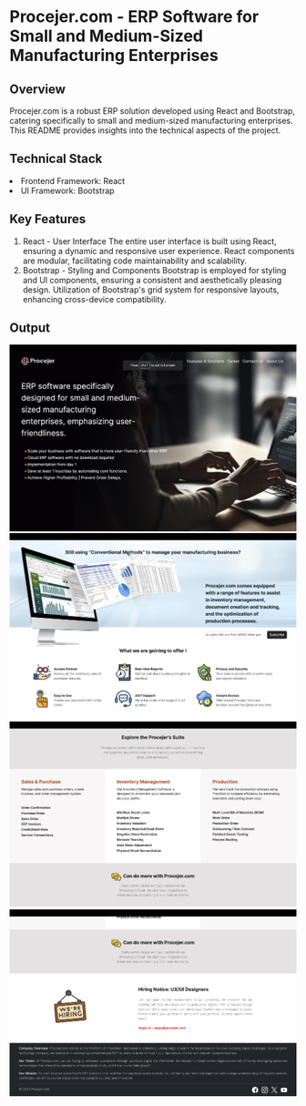 # Procejer.com - ERP Software for Small and Medium-Sized Manufacturing Enterprises


## Overview

Procejer.com is a robust ERP solution developed using React and Bootstrap, catering specifically to small and medium-sized manufacturing enterprises. This README provides insights into the technical aspects of the project.

## Technical Stack
<li>
Frontend Framework: React
</li>
<li>
UI Framework: Bootstrap
</li>

## Key Features

1. React - User Interface
The entire user interface is built using React, ensuring a dynamic and responsive user experience.
React components are modular, facilitating code maintainability and scalability.
2. Bootstrap - Styling and Components
Bootstrap is employed for styling and UI components, ensuring a consistent and aesthetically pleasing design.
Utilization of Bootstrap's grid system for responsive layouts, enhancing cross-device compatibility.

## Output

![Front page](src/Assets/sccreenshots/FrontPage.png)
![Features Page](src/Assets/sccreenshots/Features.png)
![Details page](src/Assets/sccreenshots/Details.png)
![joining page](src/Assets/sccreenshots/Joining.png)

